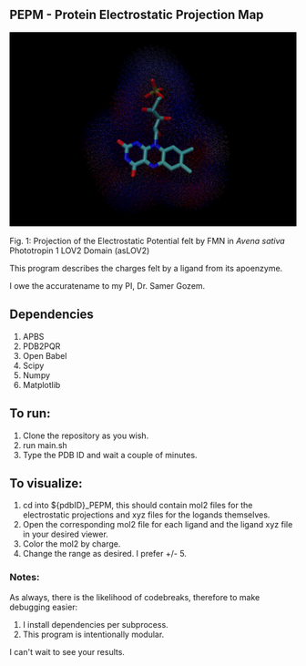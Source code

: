## PEPM - Protein Electrostatic Projection Map

<!-- ![PEPM Logo](./TitleImg.png){width=120 height=120} -->

<img src="./TitleImg.png" alt="TitleImage">

Fig. 1: Projection of the Electrostatic Potential felt by FMN in *Avena sativa* Phototropin 1 LOV2 Domain (asLOV2)


This program describes the charges felt by a ligand from its apoenzyme.

I owe the accuratename to my PI, Dr. Samer Gozem.

## Dependencies
1. APBS
2. PDB2PQR
3. Open Babel
4. Scipy
5. Numpy
6. Matplotlib
   


## To run:
1. Clone the repository as you wish.
2. run main.sh
3. Type the PDB ID and wait a couple of minutes.

## To visualize:
1. cd into ${pdbID}_PEPM, this should contain mol2 files for the electrostatic projections and xyz files for the logands themselves. 
2. Open the corresponding mol2 file for each ligand and the ligand xyz file in your desired viewer.
3. Color the mol2 by charge.
4. Change the range as desired. I prefer +/- 5.


### Notes:
As always, there is the likelihood of codebreaks, therefore to make debugging easier:
1. I install dependencies per subprocess.
2. This program is intentionally modular.


I can't wait to see your results.
